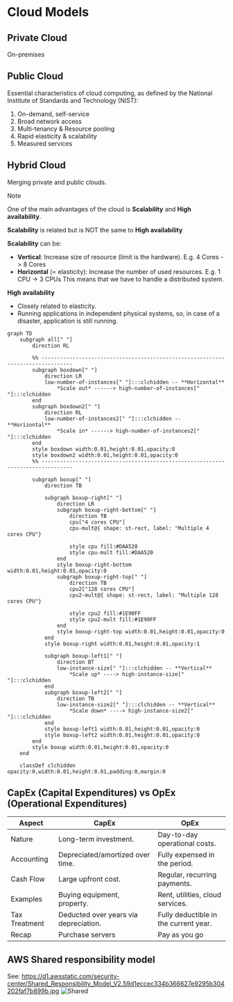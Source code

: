# Cloud Models

## Private Cloud
On-premises

## Public Cloud

Essential characteristics of cloud computing, as defined by the National Institute of Standards and Technology (NIST):

1. On-demand, self-service
2. Broad network access
3. Multi-tenancy & Resource pooling
4. Rapid elasticity & scalability
5. Measured services

## Hybrid Cloud
Merging private and public clouds.

> [!NOTE]
>
> One of the main advantages of the cloud is **Scalability** and **High availability**.
>
> **Scalability** is related but is NOT the same to **High availability**
> 
> **Scalability** can be:
>   * **Vertical**: Increase size of resource (limit is the hardware). E.g. 4 Cores -> 8 Cores
>   * **Horizontal** (= elasticity): Increase the number of used resources. E.g. 1 CPU -> 3 CPUs
>       This means that we have to handle a distributed system.
>
> **High availability**
>   * Closely related to elasticity.
>   * Running applications in independent physical systems, so, in case of a disaster, application
>       is still running.

```mermaid
graph TD
    subgraph all[" "]
        direction RL

        %% --------------------------------------------------------------------------------
        subgraph boxdown[" "]
            direction LR
            low-number-of-instances[" "]:::clchidden -- **Horizontal**
                *Scale out* ------> high-number-of-instances[" "]:::clchidden
        end
        subgraph boxdown2[" "]
            direction RL
            low-number-of-instances2[" "]:::clchidden -- **Horizontal**
                *Scale in* ------> high-number-of-instances2[" "]:::clchidden
        end
        style boxdown width:0.01,height:0.01,opacity:0
        style boxdown2 width:0.01,height:0.01,opacity:0
        %% --------------------------------------------------------------------------------

        subgraph boxup[" "]
            direction TB

            subgraph boxup-right[" "]
                direction LR
                subgraph boxup-right-bottom[" "]
                    direction TB
                    cpu["4 cores CPU"]
                    cpu-mult@{ shape: st-rect, label: "Multiple 4 cores CPU"}

                    style cpu fill:#DAA520
                    style cpu-mult fill:#DAA520
                end
                style boxup-right-bottom width:0.01,height:0.01,opacity:0
                subgraph boxup-right-top[" "]
                    direction TB
                    cpu2["128 cores CPU"]
                    cpu2-mult@{ shape: st-rect, label: "Multiple 128 cores CPU"}

                    style cpu2 fill:#1E90FF
                    style cpu2-mult fill:#1E90FF
                end
                style boxup-right-top width:0.01,height:0.01,opacity:0
            end
            style boxup-right width:0.01,height:0.01,opacity:1

            subgraph boxup-left1[" "]
                direction BT
                low-instance-size[" "]:::clchidden -- **Vertical** 
                    *Scale up* ----> high-instance-size[" "]:::clchidden
            end
            subgraph boxup-left2[" "]
                direction TB
                low-instance-size2[" "]:::clchidden -- **Vertical** 
                    *Scale down* ----> high-instance-size2[" "]:::clchidden
            end
            style boxup-left1 width:0.01,height:0.01,opacity:0
            style boxup-left2 width:0.01,height:0.01,opacity:0
        end
        style boxup width:0.01,height:0.01,opacity:0
    end

    classDef clchidden opacity:0,width:0.01,height:0.01,padding:0,margin:0
```

## CapEx (Capital Expenditures) vs OpEx (Operational Expenditures)

| Aspect	| CapEx	| OpEx |
|-------| ------| ----- |
| Nature	| Long-term investment.	| Day-to-day operational costs. |
| Accounting	| Depreciated/amortized over time.	| Fully expensed in the period. |
| Cash Flow	| Large upfront cost.	| Regular, recurring payments. |
| Examples	| Buying equipment, property.	| Rent, utilities, cloud services. |
| Tax Treatment	| Deducted over years via depreciation.	| Fully deductible in the current year. |
| Recap | Purchase servers | Pay as you go |

## AWS Shared responsibility model
See: https://d1.awsstatic.com/security-center/Shared_Responsibility_Model_V2.59d1eccec334b366627e9295b304202faf7b899b.jpg
![Shared](https://d1.awsstatic.com/security-center/Shared_Responsibility_Model_V2.59d1eccec334b366627e9295b304202faf7b899b.jpg)